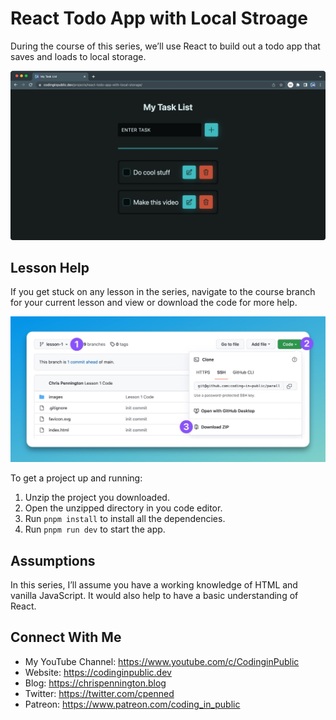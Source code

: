 # React Todo App with Local Stroage

During the course of this series, we’ll use React to build out a todo app that saves and loads to local storage.

![Preview of Landing Page](./preview.jpeg)

## Lesson Help
If you get stuck on any lesson in the series, navigate to the course branch for your current lesson and view or download the code for more help.

![Preview of downloading code in github](./github.jpeg)

To get a project up and running:
1. Unzip the project you downloaded.
2. Open the unzipped directory in you code editor.
3. Run `pnpm install` to install all the dependencies.
4. Run `pnpm run dev` to start the app.

## Assumptions
In this series, I’ll assume you have a working knowledge of HTML and vanilla JavaScript. It would also help to have a basic understanding of React.

## Connect With Me
- My YouTube Channel: https://www.youtube.com/c/CodinginPublic
- Website: https://codinginpublic.dev
- Blog: https://chrispennington.blog
- Twitter: https://twitter.com/cpenned
- Patreon: https://www.patreon.com/coding_in_public

